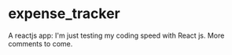 # expense_tracker
A reactjs app: I'm just testing my coding speed with React js.
More comments to come.
